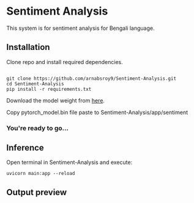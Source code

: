 # Sentiment Analysis
This system is for sentiment analysis for Bengali language. 

## Installation 

Clone repo and install required dependencies.

```

git clone https://github.com/arnabsroy9/Sentiment-Analysis.git
cd Sentiment-Analysis
pip install -r requirements.txt

```

Download the model weight from [here](https://drive.google.com/drive/folders/1EuHZStggkSZIfltNuNvyttey6ZPrdvD9). 

Copy pytorch_model.bin file paste to Sentiment-Analysis/app/sentiment

### You're ready to go...

## Inference 

Open terminal in Sentiment-Analysis and execute: 
```
uvicorn main:app --reload
```
## Output preview

